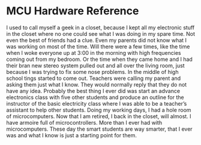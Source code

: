 # MCU Hardware Reference
I used to call myself a geek in a closet, because I kept all my electronic stuff in the closet where no one could see what I was doing in my spare time. Not even the best of friends had a clue. Even my parents did not know what I was working on most of the time. Will there were a few times, like the time when I woke everyone up at 3:00 in the morning with high frequencies coming out from my bedroom. Or the time when they came home and I had their bran new stereo system pulled out and all over the living room, just because I was trying to fix some nose problems. In the middle of high school tings started to come out. Teachers were calling my parent and asking them just what I know. They would normally reply that they do not have any idea. Probably the best thing I ever did was start an advance electronics class with five other students and produce an outline for the instructor of the basic electricity class where I was able to be a teacher’s assistant to help other students. Doing my working days, I had a hole room of microcomputers. Now that I am retired, I back in the closet, will almost. I have armoire full of microcontrollers. More than I ever had with microcomputers. These day the smart students are way smarter, that I ever was and what I know is just a starting point for them.
